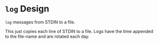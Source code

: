 # `log` Design

`log` messages from STDIN to a file.

This just copies each line of STDIN to a file. Logs have the time appended to
the file-name and are rotated each day.
